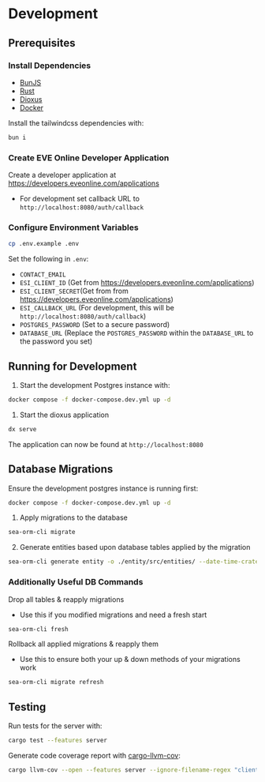 # Development

## Prerequisites

### Install Dependencies

- [BunJS](https://bun.sh/)
- [Rust](https://www.rust-lang.org/tools/install)
- [Dioxus](https://dioxuslabs.com/learn/0.7/getting_started/)
- [Docker](https://docs.docker.com/engine/install/)

Install the tailwindcss dependencies with:

```bash
bun i
```

### Create EVE Online Developer Application

Create a developer application at <https://developers.eveonline.com/applications>

- For development set callback URL to `http://localhost:8080/auth/callback`

### Configure Environment Variables

```bash
cp .env.example .env
```

Set the following in `.env`:

- `CONTACT_EMAIL`
- `ESI_CLIENT_ID` (Get from <https://developers.eveonline.com/applications>)
- `ESI_CLIENT_SECRET`(Get from from <https://developers.eveonline.com/applications>)
- `ESI_CALLBACK_URL` (For development, this will be `http://localhost:8080/auth/callback`)
- `POSTGRES_PASSWORD` (Set to a secure password)
- `DATABASE_URL` (Replace the `POSTGRES_PASSWORD` within the `DATABASE_URL` to the password you set)

## Running for Development

1. Start the development Postgres instance with:

```bash
docker compose -f docker-compose.dev.yml up -d
```

1. Start the dioxus application

```bash
dx serve
```

The application can now be found at `http://localhost:8080`

## Database Migrations

Ensure the development postgres instance is running first:

```bash
docker compose -f docker-compose.dev.yml up -d
```

1. Apply migrations to the database

```bash
sea-orm-cli migrate
```

2. Generate entities based upon database tables applied by the migration

```bash
sea-orm-cli generate entity -o ./entity/src/entities/ --date-time-crate chrono
```

### Additionally Useful DB Commands

Drop all tables & reapply migrations
- Use this if you modified migrations and need a fresh start

```bash
sea-orm-cli fresh
```

Rollback all applied migrations & reapply them
- Use this to ensure both your up & down methods of your migrations work

```bash
sea-orm-cli migrate refresh
```

## Testing

Run tests for the server with:

```bash
cargo test --features server
```

Generate code coverage report with [cargo-llvm-cov](https://github.com/taiki-e/cargo-llvm-cov):
```bash
cargo llvm-cov --open --features server --ignore-filename-regex "client\/|entity\/|migration\/"
```
